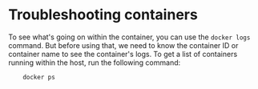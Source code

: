 # Troubleshooting containers
To see what's going on within the container, you can use the `docker logs` command.
But before using that, we need to know the container ID or container name to see the container's logs.
To get a list of containers running within the host, run the following command:
```shell
    docker ps
```
